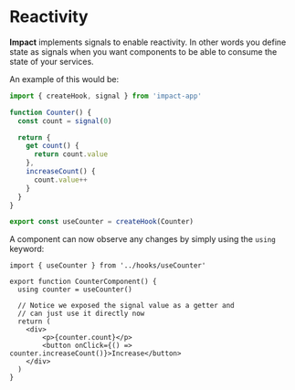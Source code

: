 # Reactivity

**Impact** implements signals to enable reactivity. In other words you define state as signals when you want components to be able to consume the state of your services.

An example of this would be:

```ts
import { createHook, signal } from 'impact-app'

function Counter() {
  const count = signal(0)

  return {
    get count() {
      return count.value
    },
    increaseCount() {
      count.value++
    }
  }
}

export const useCounter = createHook(Counter)
```

A component can now observe any changes by simply using the `using` keyword:

```tsx
import { useCounter } from '../hooks/useCounter'

export function CounterComponent() {
  using counter = useCounter()

  // Notice we exposed the signal value as a getter and
  // can just use it directly now
  return (
    <div>
        <p>{counter.count}</p>
        <button onClick={() => counter.increaseCount()}>Increase</button>
    </div>
  )
}
```
